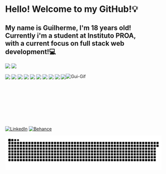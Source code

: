 # Hello! Welcome to my GitHub!💡
My name is Guilherme, I'm 18 years old! Currently i'm a student at Instituto PROA,</br> with a current focus on full stack web development!💻
-----

![](https://github-readme-stats.vercel.app/api?username=GuiRL-dev&theme=dark&hide_border=false&include_all_commits=true&count_private=true)
![](https://github-readme-stats.vercel.app/api/top-langs/?username=GuiRL-dev&theme=dark&hide_border=false&include_all_commits=true&count_private=true&layout=compact)</br>

<div style="display: inline-block">
  <img align="center" height="30" weight="40" src="https://cdn.jsdelivr.net/gh/devicons/devicon@latest/icons/html5/html5-original.svg" />
  <img align="center" height="30" weight="40" src="https://cdn.jsdelivr.net/gh/devicons/devicon@latest/icons/css3/css3-original.svg" />
  <img align="center" height="30" weight="40" src="https://cdn.jsdelivr.net/gh/devicons/devicon@latest/icons/javascript/javascript-original.svg" />
  <img align="center" height="30" weight="40" src="https://cdn.jsdelivr.net/gh/devicons/devicon@latest/icons/react/react-original.svg" />
  <img align="center" height="30" weight="40" src="https://cdn.jsdelivr.net/gh/devicons/devicon@latest/icons/bootstrap/bootstrap-original.svg" />
  <img align="center" height="30" weight="40" src="https://cdn.jsdelivr.net/gh/devicons/devicon@latest/icons/csharp/csharp-original.svg" />
  <img align="center" height="30" weight="40" src="https://cdn.jsdelivr.net/gh/devicons/devicon@latest/icons/dot-net/dot-net-original.svg" />
  <img align="center" height="30" weight="40" src="https://cdn.jsdelivr.net/gh/devicons/devicon@latest/icons/php/php-original.svg" />
  <img align="center" height="30" weight="40" src="https://cdn.jsdelivr.net/gh/devicons/devicon@latest/icons/mysql/mysql-original.svg" />
  <img align="center" height="30" weight="40" src="https://cdn.jsdelivr.net/gh/devicons/devicon@latest/icons/microsoftsqlserver/microsoftsqlserver-original.svg" />
  <img align="right" height="140" weight="140" alt="Gui-Gif" src="https://media.discordapp.net/attachments/1225522582556508363/1230380151947268177/ezgif.com-animated-gif-maker.gif?ex=66331bcf&is=6620a6cf&hm=53fdc572dba22086ed071e1bfb5f608b2b3cb3f4014a391dc71e9b646eedff80&="/>
</div>

##

[![LinkedIn](https://img.shields.io/badge/LinkedIn-0077B5?style=for-the-badge&logo=linkedin&logoColor=white)](https://linkedin.com/in/guilhermerochadev)
[![Behance](https://img.shields.io/badge/-Behance-blue?style=for-the-badge&logo=behance&logoColor=white)](https://behance.net/guilhermerochadev)

<picture>
  <source media="(prefers-color-scheme: dark)" srcset="https://raw.githubusercontent.com/GuiRL-dev/GuiRL-dev/output/github-contribution-grid-snake-dark.svg">
  <source media="(prefers-color-scheme: light)" srcset="https://raw.githubusercontent.com/GuiRL-dev/GuiRL-dev/output/github-contribution-grid-snake.svg">
  <img alt="github contribution grid snake animation" src="https://raw.githubusercontent.com/GuiRL-dev/GuiRL-dev/output/github-contribution-grid-snake.svg">
</picture>
